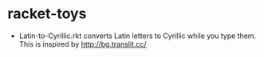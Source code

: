 # racket-toys

* Latin-to-Cyrillic.rkt converts Latin letters to Cyrillic while you type them. This is inspired by http://bg.translit.cc/

